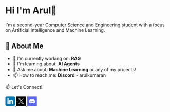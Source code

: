 # Hi I'm Arul👋 

I'm a second-year Computer Science and Engineering student with a focus on Artificial Intelligence and Machine Learning.

## 🚀 About Me

- 🔭 I’m currently working on: **RAG**
- 🌱 I'm learning about: **AI Agents**
- 💬 Ask me about: **Machine Learning** or any of my projects!
- 📫 How to reach me: **Discord** - arulkumaran



📫 Let's Connect!

<a href="https://www.linkedin.com/in/arul-kumaran-p" target="_blank">
    <img src="linkedin.png" alt="LinkedIn" width="30" />
</a>

<a href="https://x.com/arullkumarann" target="_blank">
    <img src="x.jpg" alt="Twitter" width="30" />
</a>

<a href="https://discord.com/invite/c7T88phr" target="_blank">
    <img src="discord.png" alt="discord" width="30" />
</a>
